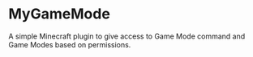 # MyGameMode
A simple Minecraft plugin to give access to Game Mode command and Game Modes based on permissions.
